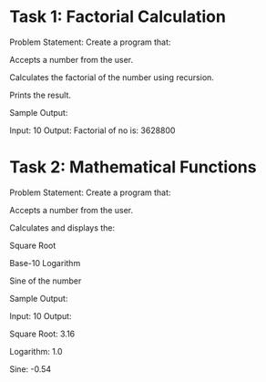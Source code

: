 # Task 1: Factorial Calculation
Problem Statement:
Create a program that:

Accepts a number from the user.

Calculates the factorial of the number using recursion.

Prints the result.

Sample Output:

Input: 10
Output: Factorial of no is: 3628800

# Task 2: Mathematical Functions
Problem Statement:
Create a program that:

Accepts a number from the user.

Calculates and displays the:

Square Root

Base-10 Logarithm

Sine of the number

Sample Output:

Input: 10
Output:

Square Root: 3.16

Logarithm: 1.0

Sine: -0.54

